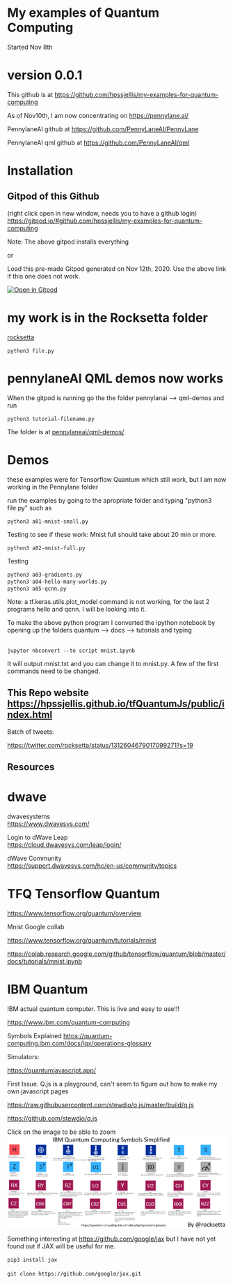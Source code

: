 # My examples of Quantum Computing


Started Nov 8th
# version 0.0.1 

This github is at  https://github.com/hpssjellis/my-examples-for-quantum-computing




As of Nov10th, I am now concentrating on https://pennylane.ai/

PennylaneAI github at
https://github.com/PennyLaneAI/PennyLane


PennylaneAI qml github at
https://github.com/PennyLaneAI/qml   




# Installation

## Gitpod of this Github 
(right click open in new window, needs you to have a github login) 
https://gitpod.io/#github.com/hpssjellis/my-examples-for-quantum-computing







Note: The above gitpod installs everything

or

Load this pre-made Gitpod generated on Nov 12th, 2020. Use the above link if this one does not work.


[![Open in Gitpod](https://gitpod.io/button/open-in-gitpod.svg)](https://gitpod.io/#snapshot/8389a74c-5c8f-4347-ba74-4ca80ef3cc0b)




# my work is in the Rocksetta folder
[rocksetta](rocksetta)

```
python3 file.py

```




# pennylaneAI QML demos now works

When the gitpod is running go the the folder pennylanai --> qml-demos and run

```
python3 tutorial-filename.py

```

The folder is at [pennylaneai/qml-demos/](pennylaneai/qml-demos/)




# Demos

these examples were for Tensorflow Quantum which still work, but I am now working in the Pennylane folder

run the examples by going to the apropriate folder and typing "python3 file.py" such as

```
python3 a01-mnist-small.py

```







Testing to see if these work: Mnist full should take about 20 min or more.
```
python3 a02-mnist-full.py

```
Testing

```
python3 a03-gradients.py
python3 a04-hello-many-worlds.py
python3 a05-qcnn.py

```
Note: a tf.keras.utils.plot_model command is not working, for the last 2 programs hello and qcnn. I will be looking into it.



To make the above python program I converted the ipython notebook by opening up the 
folders quantum --> docs --> tutorials and typing

```

jupyter nbconvert --to script mnist.ipynb

```
It will output mnist.txt and you can change it to mnist.py. A few of the first commands need to be changed.







## This Repo website https://hpssjellis.github.io/tfQuantumJs/public/index.html  


Batch of tweets: 


https://twitter.com/rocksetta/status/1312604679017099271?s=19



##  Resources


# dwave
dwavesystems  
https://www.dwavesys.com/

Login to dWave Leap  
https://cloud.dwavesys.com/leap/login/
 
dWave Community  
https://support.dwavesys.com/hc/en-us/community/topics





# TFQ Tensorflow Quantum

https://www.tensorflow.org/quantum/overview


Mnist Google collab

https://www.tensorflow.org/quantum/tutorials/mnist

https://colab.research.google.com/github/tensorflow/quantum/blob/master/docs/tutorials/mnist.ipynb



# IBM Quantum

IBM actual quantum computer. This is live and easy to use!!! 

https://www.ibm.com/quantum-computing

Symbols Explained
https://quantum-computing.ibm.com/docs/iqx/operations-glossary


Simulators:

https://quantumjavascript.app/












First Issue. Q.js is a playground, can't seem to figure out how to make my own javascript pages






https://raw.githubusercontent.com/stewdio/q.js/master/build/q.js



https://github.com/stewdio/q.js



Click on the image to be able to zoom  
[![IBM-Symbols](ibm-symbols-and-names05.png)](https://hpssjellis.github.io/tfQuantumJs/public/ibm-quantum-symbols.html)





Something interesting at  https://github.com/google/jax but I have not yet found out if JAX will be useful for me.

```
pip3 install jax

git clone https://github.com/google/jax.git

```

